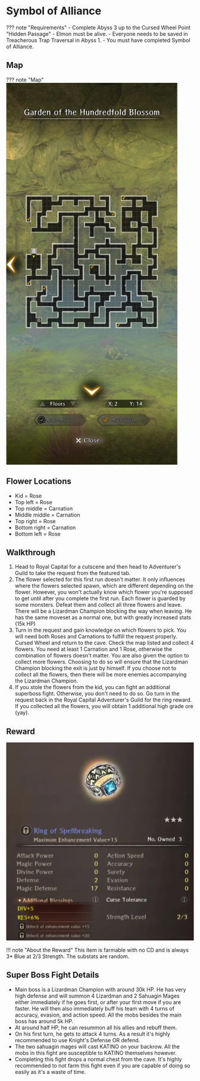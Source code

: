 # Symbol of Alliance

??? note "Requirements"
    - Complete Abyss 3 up to the Cursed Wheel Point "Hidden Passage"
    - Elmon must be alive.
    - Everyone needs to be saved in Treacherous Trap Traversal in Abyss 1.
    - You must have completed Symbol of Alliance.

## Map

??? note "Map"
    ![](./img/garden-of-the-hundredfold-blossom.jpg)

## Flower Locations
- Kid = Rose
- Top left = Rose
- Top middle = Carnation
- Middle middle = Carnation
- Top right = Rose
- Bottom right = Carnation
- Bottom left = Rose

## Walkthrough
1. Head to Royal Capital for a cutscene and then head to Adventurer's Guild to take the request from the featured tab.
2. The flower selected for this first run doesn't matter. It only influences where the flowers selected spawn, which are different depending on the flower. However, you won't actually know which flower you're supposed to get until after you complete the first run. Each flower is guarded by some monsters. Defeat them and collect all three flowers and leave. There will be a Lizardman Champion blocking the way when leaving. He has the same moveset as a normal one, but with greatly increased stats (15k HP)
3. Turn in the request and gain knowledge on which flowers to pick. You will need both Roses and Carnations to fulfill the request properly. Cursed Wheel and return to the cave. Check the map listed and collect 4 flowers. You need at least 1 Carnation and 1 Rose, otherwise the combination of flowers doesn't matter. You are also given the option to collect more flowers. Choosing to do so will ensure that the Lizardman Champion blocking the exit is just by himself. If you choose not to collect all the flowers, then there will be more enemies accompanying the Lizardman Champion.
4. If you stole the flowers from the kid, you can fight an additional superboss fight. Otherwise, you don't need to do so. Go turn in the request back in the Royal Capital Adventurer's Guild for the ring reward. If you collected all the flowers, you will obtain 1 additional high grade ore (yay).

## Reward
  ![](./img/ring-of-spellbreaking.png)

!!! note "About the Reward"
    This item is farmable with no CD and is always 3* Blue at 2/3 Strength. The substats are random.

## Super Boss Fight Details

- Main boss is a Lizardman Champion with around 30k HP. He has very high defense and will summon 4 Lizardman and 2 Sahuagin Mages either immediately if he goes first, or after your first move if you are faster. He will then also immediately buff his team with 4 turns of accuracy, evasion, and action speed. All the mobs besides the main boss has around 5k HP.
- At around half HP, he can resummon all his allies and rebuff them.
- On his first turn, he gets to attack 4 turns. As a result it's highly recommended to use Knight's Defense OR defend.
- The two sahuagin mages will cast KATINO on your backrow. All the mobs in this fight are susceptible to KATINO themselves however.
- Completing this fight drops a normal chest from the cave. It's highly recommended to not farm this fight even if you are capable of doing so easily as it's a waste of time.

